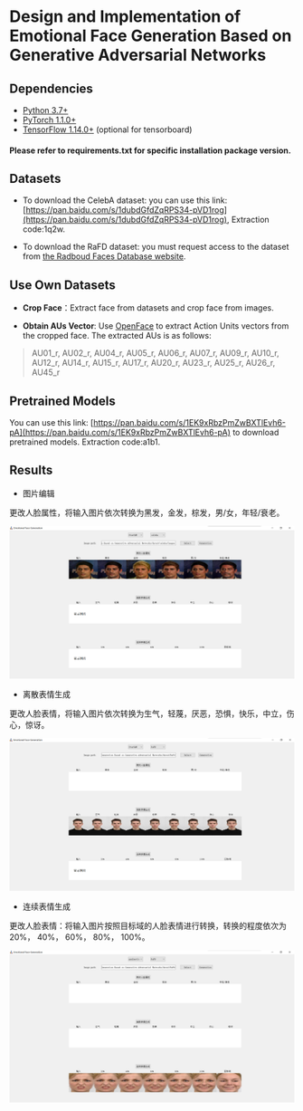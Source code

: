 # Design and Implementation of Emotional Face Generation Based on Generative Adversarial Networks

## Dependencies
* [Python 3.7+](https://www.continuum.io/downloads)
* [PyTorch 1.1.0+](http://pytorch.org)
* [TensorFlow 1.14.0+](https://tensorflow.google.cn/) (optional for tensorboard)

#### Please refer to requirements.txt for specific installation package version.

## Datasets
- To download the CelebA dataset:
you can use this link: [https://pan.baidu.com/s/1dubdGfdZqRPS34-pVD1rog](https://pan.baidu.com/s/1dubdGfdZqRPS34-pVD1rog),
Extraction code:1q2w.

- To download the RaFD dataset: you must request access to the dataset from [the Radboud Faces Database website](http://www.socsci.ru.nl:8180/RaFD2/RaFD?p=main). 

## Use Own Datasets
- **Crop Face**：Extract face from datasets and crop face from images.

- **Obtain AUs Vector**: Use [OpenFace](https://github.com/TadasBaltrusaitis/OpenFace) to extract Action Units vectors from the cropped face. The extracted AUs is as follows:
> AU01_r, AU02_r, AU04_r, AU05_r, AU06_r, AU07_r, AU09_r, AU10_r, AU12_r, AU14_r, AU15_r, AU17_r, AU20_r, AU23_r, AU25_r, AU26_r, AU45_r

## Pretrained Models

You can use this link: [https://pan.baidu.com/s/1EK9xRbzPmZwBXTlEvh6-pA](https://pan.baidu.com/s/1EK9xRbzPmZwBXTlEvh6-pA) to download pretrained models.
Extraction code:a1b1.

## Results

- 图片编辑

更改人脸属性，将输入图片依次转换为黑发，金发，棕发，男/女，年轻/衰老。

![img1](https://github.com/Hegemony/Design-and-Implementation-of-Emotional-Face-Generation-Based-on-Generative-Adversarial-Networks/blob/main/imgs_store/1.png)

- 离散表情生成

更改人脸表情，将输入图片依次转换为生气，轻蔑，厌恶，恐惧，快乐，中立，伤心，惊讶。

![img2](https://github.com/Hegemony/Design-and-Implementation-of-Emotional-Face-Generation-Based-on-Generative-Adversarial-Networks/blob/main/imgs_store/2.png)

- 连续表情生成

更改人脸表情：将输入图片按照目标域的人脸表情进行转换，转换的程度依次为20%， 40%， 60%， 80%， 100%。

![img3](https://github.com/Hegemony/Design-and-Implementation-of-Emotional-Face-Generation-Based-on-Generative-Adversarial-Networks/blob/main/imgs_store/3.png)

